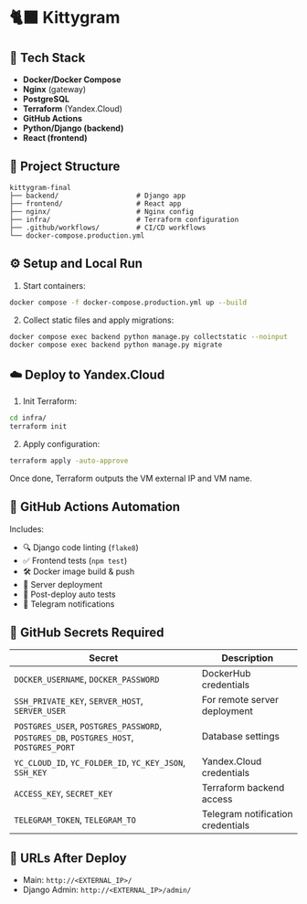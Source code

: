 # 🐈‍⬛ Kittygram

## 🚀 Tech Stack

- **Docker/Docker Compose**
- **Nginx** (gateway)
- **PostgreSQL**
- **Terraform** (Yandex.Cloud)
- **GitHub Actions**
- **Python/Django (backend)**
- **React (frontend)**

## 📁 Project Structure

```
kittygram-final
├── backend/                   # Django app
├── frontend/                  # React app
├── nginx/                     # Nginx config
├── infra/                     # Terraform configuration
├── .github/workflows/         # CI/CD workflows
└── docker-compose.production.yml
```

## ⚙️ Setup and Local Run

1. Start containers:

```bash
docker compose -f docker-compose.production.yml up --build
```

2. Collect static files and apply migrations:

```bash
docker compose exec backend python manage.py collectstatic --noinput
docker compose exec backend python manage.py migrate
```

## ☁️ Deploy to Yandex.Cloud

1. Init Terraform:

```bash
cd infra/
terraform init
```

2. Apply configuration:

```bash
terraform apply -auto-approve
```

Once done, Terraform outputs the VM external IP and VM name.

## 🤖 GitHub Actions Automation

Includes:

- 🔍 Django code linting (`flake8`)
- ✅ Frontend tests (`npm test`)
- 🛠 Docker image build & push
- 🚀 Server deployment
- 🧪 Post-deploy auto tests
- 📩 Telegram notifications

## 🔐 GitHub Secrets Required

| Secret | Description |
|--------|-------------|
| `DOCKER_USERNAME`, `DOCKER_PASSWORD` | DockerHub credentials |
| `SSH_PRIVATE_KEY`, `SERVER_HOST`, `SERVER_USER` | For remote server deployment |
| `POSTGRES_USER`, `POSTGRES_PASSWORD`, `POSTGRES_DB`, `POSTGRES_HOST`, `POSTGRES_PORT` | Database settings |
| `YC_CLOUD_ID`, `YC_FOLDER_ID`, `YC_KEY_JSON`, `SSH_KEY` | Yandex.Cloud credentials |
| `ACCESS_KEY`, `SECRET_KEY` | Terraform backend access |
| `TELEGRAM_TOKEN`, `TELEGRAM_TO` | Telegram notification credentials |

## 🔗 URLs After Deploy

- Main: `http://<EXTERNAL_IP>/`
- Django Admin: `http://<EXTERNAL_IP>/admin/`
